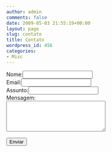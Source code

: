 ```yaml
---
author: admin
comments: false
date: 2009-05-03 21:55:19+00:00
layout: page
slug: contato
title: Contato
wordpress_id: 456
categories:
- Misc
---
```



<form action="https://getsimpleform.com/messages?form_api_token=ca69afb08bbf96969c846a4df2670d40" method="post">
  <!-- the redirect_to is optional, the form will redirect to the referrer on submission -->
  <input type='hidden' name='redirect_to' value='http://manoelcampos.com/contato/thanks.html' />	
  <label>Nome:<input type='text' name='nome' /></label><br/>
  <label>Email:<input type='text' name='email' /></label><br/>
  <label>Assunto:<input type='text' name='assunto' /></label><br/>
  <label>Mensagem:<br/><textarea name='message' rows="5" cols="30" ></textarea></label><br/><br/>
  <input type='submit' value='Enviar' />
</form>